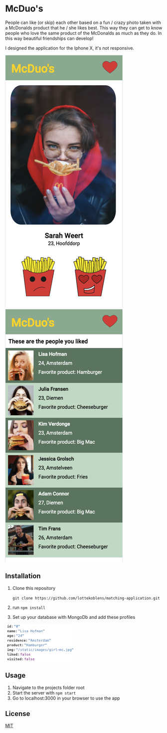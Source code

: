 # McDuo's
People can like (or skip) each other based on a fun / crazy photo taken with a 
McDonalds product that he / she likes best. This way they can get to know people
who love the same product of the McDonalds as much as they do. In this way
beautiful friendships can develop!

I designed the application for the Iphone X, it's not responsive.

![Screenshot of homepage](public/images/homepagina.png)
![Screenshot of liked page](public/images/likepagina.png)

## Installation
1. Clone this repository 
   
    ``` git clone https://github.com/lottekoblens/matching-application.git ```
1. run `npm install`
1. Set up your database with MongoDb and add these profiles

![Profile one](public/images/profile1.png)

## Usage
1. Navigate to the projects folder root
1. Start the server with `npm start`
1. Go to localhost:3000 in your browser to use the app

## License
[MIT][license]

[license]: https://github.com/lottekoblens/matching-application/blob/master/LICENSE
